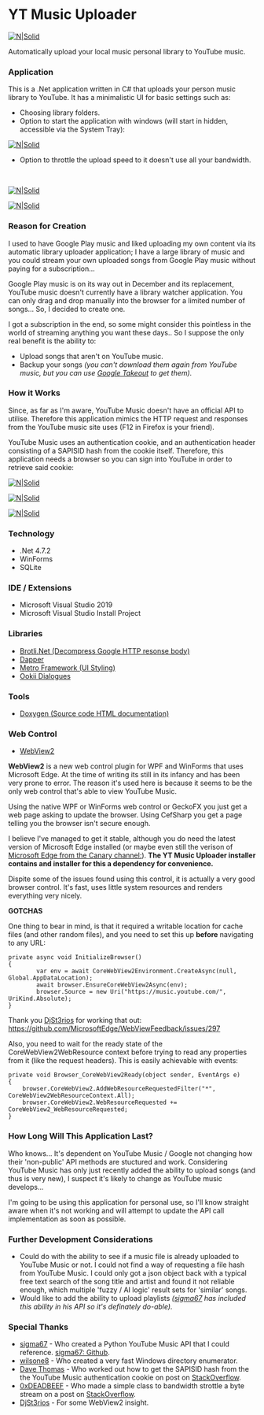 # YT Music Uploader

[![N|Solid](https://portfolio.jb-net.co.uk/shared/yt_logo-64.png)](https://github.com/jamesbrindle/YTMusicUploader)
&nbsp;

Automatically upload your local music personal library to YouTube music.
&nbsp;
&nbsp;

### Application

This is a .Net application written in C# that uploads your person music library to YouTube. It has a minimalistic UI for basic settings such as:

- Choosing library folders.
- Option to start the application with windows (will start in hidden, accessible via the System Tray):

[![N|Solid](https://portfolio.jb-net.co.uk/shared/ytmusicuploader-sc2.png)](https://github.com/jamesbrindle/YTMusicUploader)

- Option to throttle the upload speed to it doesn't use all your bandwidth.

&nbsp;

[![N|Solid](https://portfolio.jb-net.co.uk/shared/ytmusicuploader-sc1.png)](https://github.com/jamesbrindle/YTMusicUploader)

[![N|Solid](https://portfolio.jb-net.co.uk/shared/ytmusicuploader-sc6.png)](https://github.com/jamesbrindle/YTMusicUploader)
&nbsp;
&nbsp;

### Reason for Creation

I used to have Google Play music and liked uploading my own content via its automatic library uploader application; I have a large library of music and you could stream your own uploaded songs from Google Play music without paying for a subscription...

Google Play music is on its way out in December and its replacement, YouTube music doesn't currently have a library watcher application. You can only drag and drop manually into the browser for a limited number of songs... So, I decided to create one.

I got a subscription in the end, so some might consider this pointless in the world of streaming anything you want these days.. So I suppose the only real benefit is the ability to:

- Upload songs that aren't on YouTube music.
- Backup your songs *(you can't download them again from YouTube music, but you can use [Google Takeout](https://takeout.google.com/settings/takeout?pli=1) to get them).*
&nbsp;
&nbsp;

### How it Works

Since, as far as I'm aware, YouTube Music doesn't have an official API to utilise. Therefore this application mimics the HTTP request and responses from the YouTube music site uses (F12 in Firefox is your friend).

YouTube Music uses an authentication cookie, and an authentication header consisting of a SAPISID hash from the cookie itself. Therefore, this application needs a browser so you can sign into YouTube in order to retrieve said cookie:
&nbsp;

[![N|Solid](https://portfolio.jb-net.co.uk/shared/ytmusicuploader-sc3.png)](https://github.com/jamesbrindle/YTMusicUploader)

[![N|Solid](https://portfolio.jb-net.co.uk/shared/ytmusicuploader-sc4.png)](https://github.com/jamesbrindle/YTMusicUploader)

[![N|Solid](https://portfolio.jb-net.co.uk/shared/ytmusicuploader-sc5.png)](https://github.com/jamesbrindle/YTMusicUploader)
&nbsp;

### Technology

- .Net 4.7.2
- WinForms
- SQLite
&nbsp;
&nbsp;

### IDE / Extensions

- Microsoft Visual Studio 2019
- Microsoft Visual Studio Install Project
&nbsp;
&nbsp;

### Libraries

- [Brotli.Net (Decompress Google HTTP resonse body)](https://www.nuget.org/packages/Brotli.NET) 
- [Dapper](https://github.com/StackExchange/Dapper) 
- [Metro Framework (UI Styling)](https://github.com/dennismagno/metroframework-modern-ui) 
- [Ookii Dialogues](http://www.ookii.org/software/dialogs)
&nbsp;
&nbsp;

### Tools

- [Doxygen (Source code HTML documentation)](https://www.doxygen.nl/index.html)
&nbsp;
&nbsp;

### Web Control

- [WebView2](https://docs.microsoft.com/en-us/microsoft-edge/webview2/)
&nbsp;

**WebView2** is a new web control plugin for WPF and WinForms that uses Microsoft Edge. At the time of writing its still in its infancy and has been very prone to error. The reason it's used here is because it seems to be the only web control that's able to view YouTube Music.

Using the native WPF or WinForms web control or GeckoFX you just get a web page asking to update the browser. Using CefSharp you get a page telling you the browser isn't secure enough.

I believe I've managed to get it stable, although you do need the latest version of Microsoft Edge installed (or maybe even still the verison of [Microsoft Edge from the Canary channel:](https://www.microsoftedgeinsider.com/en-us/download)). **The YT Music Uploader installer contains and installer for this a dependency for convenience.**

Dispite some of the issues found using this control, it is actually a very good browser control. It's fast, uses little system resources and renders everything very nicely.
&nbsp;

**GOTCHAS**
&nbsp;

One thing to bear in mind, is that it required a writable location for cache files (and other random files), and you need to set this up **before** navigating to any URL:
&nbsp;

```
private async void InitializeBrowser()
{
        var env = await CoreWebView2Environment.CreateAsync(null, Global.AppDataLocation);
        await browser.EnsureCoreWebView2Async(env);
        browser.Source = new Uri("https://music.youtube.com/", UriKind.Absolute);
}
```

Thank you [DjSt3rios](https://github.com/DjSt3rios) for working that out: https://github.com/MicrosoftEdge/WebViewFeedback/issues/297

Also, you need to wait for the ready state of the CoreWebView2WebResource context before trying to read any properties from it (like the request headers). This is easily achievable with events:
&nbsp;

```
private void Browser_CoreWebView2Ready(object sender, EventArgs e)
{
    browser.CoreWebView2.AddWebResourceRequestedFilter("*", CoreWebView2WebResourceContext.All);
    browser.CoreWebView2.WebResourceRequested += CoreWebView2_WebResourceRequested;
}
```

### How Long Will This Application Last?

Who knows... It's dependent on YouTube Music / Google not changing how their 'non-public' API methods are stuctured and work. Considering YouTube Music has only just recently added the ability to upload songs (and thus is very new), I suspect it's likely to change as YouTube music develops...

I'm going to be using this application for personal use, so I'll know straight aware when it's not working and will attempt to update the API call implementation as soon as possible.
&nbsp;
&nbsp;

### Further Development Considerations

- Could do with the ability to see if a music file is already uploaded to YouTube Music or not. I could not find a way of requesting a file hash from YouTube Music. I could only got a json object back with a typical free text search of the song title and artist and found it not reliable enough, which multiple 'fuzzy / AI logic' result sets for 'similar' songs.
- Would like to add the ability to upload playlists *([sigma67](https://ytmusicapi.readthedocs.io/en/latest/) has included this ability in his API so it's definately do-able).*
&nbsp;
&nbsp;

### Special Thanks

- [sigma67](https://ytmusicapi.readthedocs.io/en/latest/) - Who created a Python YouTube Music API that I could reference. [sigma67: Github](https://github.com/sigma67/ytmusicapi).
- [wilsone8](https://www.codeproject.com/Articles/38959/A-Faster-Directory-Enumerator) - Who created a very fast Windows directory enumerator.
- [Dave Thomas](https://stackoverflow.com/users/984724/dave-thomas) - Who worked out how to get the SAPISID hash from the the YouTube Music authentication cookie on post on [StackOverflow](https://stackoverflow.com/a/32065323/5726546).
- [0xDEADBEEF](https://stackoverflow.com/users/909365/0xdeadbeef) - Who made a simple class to bandwidth strottle a byte stream on a post on [StackOverflow](https://stackoverflow.com/questions/371032/bandwidth-throttling-in-c-sharp).
- [DjSt3rios](https://github.com/DjSt3rios) - For some WebView2 insight.



